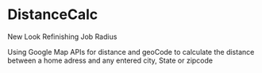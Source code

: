 # DistanceCalc
New Look Refinishing Job Radius

Using Google Map APIs for distance and geoCode to calculate the distance between a home adress and any entered city, State or zipcode
